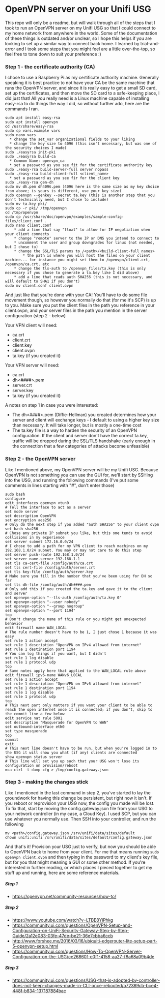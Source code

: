 # OpenVPN server on your Unifi USG

This repo will only be a readme, but will walk through all of the steps that I took to run an OpenVPN server on my Unifi USG so that I could connect to my home network from anywhere in the world. Some of the documentation of these things is outdated and/or unclear, so I hope this helps if you are looking to set up a similar way to connect back home. I learned by trial-and-error and I took some steps that you might feel are a little over-the-top, so feel free to tone down to suit your preference :)

### Step 1 - the certificate authority (CA)
I chose to use a Raspberry Pi as my certificate authority machine. Generally speaking it is best practice to not have your CA be the same machine that runs the OpenVPN server, and since it is really easy to get a small SD card, set up the certificates, and then move the SD card to a safe-keeping place, I did just that! All you really need is a Linux machine capable of installing easy-rsa to do things the way I did, so without further ado, here are the commands I ran. 

```
sudo apt install easy-rsa
sudo apt install openvpn
cd /usr/share/easy-rsa
sudo cp vars.example vars
sudo nano vars
  * change the set_var organizational fields to your liking
  * change the key size to 4096 (this isn't necessary, but was one of the security choices I made)
sudo ./easyrsa init-pki
sudo ./easyrsa build-ca
  * Common Name: openvpn_ca
  * set a password as you see fit for the certificate authority key
sudo ./easy-rsa build-server-full server nopass
sudo ./easy-rsa build-client-full <client_name>
  * set a password as you see fir for the client key
sudo ./easy-rsa gen-dh
sudo mv dh.pem dh4096.pem (4096 here is the same size as my key choice from above; is yours is different, use your key size)
sudo openvpn --genkey --secret ta.key (this is another step that you don't technically need, but I chose to include)
sudo mv ta.key pki/
sudo cp -r pki/ /tmp/openvpn
cd /tmp/openvpn
sudo cp /usr/share/doc/openvpn/examples/sample-config-files/client.conf .
sudo nano client.conf
	* add a line that say "float" to allow for IP negotiation when your client connects
	* change "remote" server to the IP or DNS you intend to connect to
	* uncomment the user and group downgrades for linux (not needed, but I chose to)
	* change the SSL/TLS params to /<path>/<build-client-full names>
	    * the path is where you will host the files on your client machine... for instance you might set them to /openvpn/client.crt, /openvpn/ca.crt, etc
	* change the tls-auth to /openvpn_files/ta.key (this is only necessary if you chose to generate a ta.key like I did above)
	* add a line that reads auth SHA256 (this is not necessary, and will default to SHA1 if you don't)
sudo mv client.conf client.ovpn
```

And just like that you're done with your CA! You'll have to do some file movement though, so however you normally do that (for me it's SCP) is up to you. Make sure you put the client files in the path you reference in your client.ovpn, and your server files in the path you mention in the server configuration (step 2 - below)

Your VPN client will need:
* ca.crt
* client.crt
* client.key
* client.ovpn
* ta.key (if you created it)

Your VPN server will need:
* ca.crt
* dh<####>.pem
* server.crt
* server.key
* ta.key (if you created it)

A notes on step 1 in case you were interested:
* The dh<####>.pem (Diffie-Hellman) you created determines how your server and client will exchange keys - I default to using a higher key size than necessary. It will take longer, but is mostly a one-time cost
* The ta.key file is a way to harden the security of an OpenVPN configuration. If the client and server don't have the correct ta.key, traffic will be dropped during the SSL/TLS handshake (early enough in the connection that a few categories of attacks become unfeasible)

### Step 2 - the OpenVPN server
Like I mentioned above, my OpenVPN server will be my Unifi USG. Because OpenVPN is not something you can use the GUI for, we'll start by SSHing into the USG, and running the following commands (I've put some comments in lines starting with "#", don't enter those)

```
sudo bash
configure
edit interfaces openvpn vtun0
# Tell the interface to act as a server
set mode server
set description OpenVPN
set encryption aes256
# Only do the next step if you added "auth SHA256" to your client ovpn
set hash sha256
# Chose any private IP subnet you like, but this one tends to avoid collisions in my experience
set server subnet 172.16.0.0/24
# I chose to add a path for my VPN client to reach machines on my 192.168.1.0/24 subnet. You may or may not care to do this step
set server push-route 192.168.1.0/24
set server name-server 192.168.1.1
set tls ca-cert-file /config/auth/ca.crt
set tls cert-file /config/auth/server.crt
set tls key-file /config/auth/server.key
# Make sure you fill in the number that you've been using for DH so far
set tls dh-file /config/auth/dh####.pem
# Only add this if you created the ta.key and gave it to the client and server
set openvpn-option "--tls-auth /config/auth/ta.key 0"
set openvpn-option "--user nobody"
set openvpn-option "--group nogroup"
set openvpn-option "--port 1194"
top
# Don't change the name of this rule or you might get unexpected behavior
edit firewall name WAN_LOCAL
# The rule number doesn't have to be 1, I just chose 1 because it was easy
set rule 1 action accept
set rule 1 description "OpenVPN on IPv4 allowed from internet"
set rule 1 destination port 1194
# You can log things if you want, but I didn't
set rule 1 log disable
set rule 1 protocol udp
top
# Same notes apply here that applied to the WAN_LOCAL rule above
edit firewall ipv6-name WANv6_LOCAL
set rule 1 action accept
set rule 1 description "OpenVPN on IPv6 allowed from internet"
set rule 1 destination port 1194
set rule 1 log disable
set rule 1 protocol udp
top
# This next part only matters if you want your client to be able to reach the open internet once it is connected; if you don't, skip to the commit line a few below
edit service nat rule 5001
set description "Masquerade for OpenVPN to WAN"
set outbound-interface eth0
set type masquerade
top
commit
exit
# This next line doesn't have to be run, but when you're logged in to the USG it will show you what (if any) clients are connected
show openvpn status server
# This line will set you up such that your USG won't lose its configuration on provision/reboot
mca-ctrl -t dump-cfg > /tmp/config.gateway.json
```

### Step 3 - making the changes stick
Like I mentioned in the last command in step 2, you've started to lay the groundwork for having this change be persistent, but right now it isn't. If you reboot or reprovision your USG now, the config you made will be lost. To fix that, start by moving the config.gateway.json file from your USG to your network controller (in my case, a Cloud Key). I used SCP, but you can use whatever you normally use. Then SSH into your controller, and run the following

```
mv <path>/config.gateway.json /srv/unifi/data/sites/default
chown unifi:unifi /srv/unifi/data/sites/default/config.gateway.json
```

And that's it! Provision your USG just to verify, but now you should be able to OpenVPN back to home from your client. For me that means running `sudo openvpn client.ovpn` and then typing in the password to my client's key file, but for you that might meaning a GUI or some other method. If you're interested in further reading, or which places I pieced together to get my stuff up and running, here are some reference materials.

##### Step 1
  * https://openvpn.net/community-resources/how-to/

##### Step 2
  * https://www.youtube.com/watch?v=LTBE8YiPhkg
  * https://community.ui.com/questions/OpenVPN-Setup-and-Configuration-on-UniFi-Security-Gateway-Step-by-Step-Guide/2a12e083-03fe-47de-be21-36e7cbba6ccb
  * http://www.forshee.me/2016/03/16/ubiquiti-edgerouter-lite-setup-part-5-openvpn-setup.html
  * https://community.ui.com/questions/How-To-OpenVPN-Server-Configuration-on-the-USG/ce26860f-c0f1-4158-aa27-f8a68a09b4de

##### Step 3
  * https://community.ui.com/questions/USG-that-is-adopted-by-controller-does-not-keep-changes-made-in-CLI-once-rebooted/a72389cb-bce4-448f-b834-137187884bac

